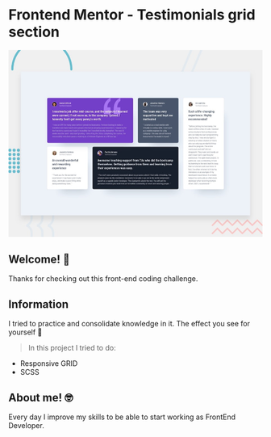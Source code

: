 # Frontend Mentor - Testimonials grid section

![Design preview for the Testimonials grid section coding challenge](./design/desktop-preview.jpg)

## Welcome! 👋

Thanks for checking out this front-end coding challenge.

## Information

I tried to practice and consolidate knowledge in it.
The effect you see for yourself 💪

> In this project I tried to do:

- Responsive GRID
- SCSS

## About me! 🤓

Every day I improve my skills to be able to start working as FrontEnd Developer.
